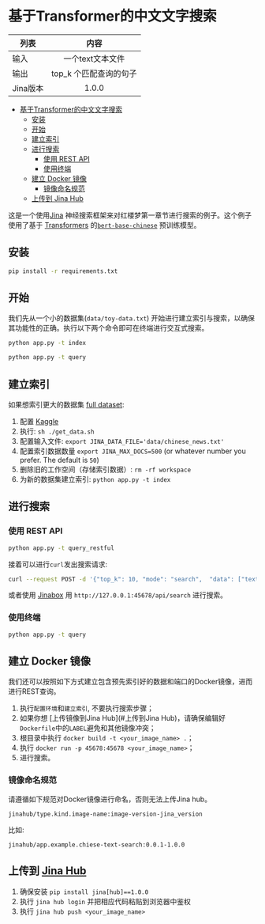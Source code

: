# 基于Transformer的中文文字搜索

| 列表        | 内容           |
| ------------- |:-------------:|
| 输入     | 一个text文本文件 |
| 输出     | top_k 个匹配查询的句子| 
| Jina版本 | 1.0.0   |


- [基于Transformer的中文文字搜索](#--transformer-------)
  * [安装](#--)
  * [开始](#--)
  * [建立索引](#----)
  * [进行搜索](#----)
    + [使用 REST API](#---rest-api)
    + [使用终端](#----)
  * [建立 Docker 镜像](#---docker---)
    + [镜像命名规范](#------)
  * [上传到 Jina Hub](#-----jina-hub--https---githubcom-jina-ai-jina-hub-)

    
这是一个使用[Jina](http://www.jina.ai) 神经搜索框架来对红楼梦第一章节进行搜索的例子。这个例子使用了基于 [Transformers](https://huggingface.co) 的[`bert-base-chinese`](https://huggingface.co/bert-base-chinese) 预训练模型。

## 安装

```sh
pip install -r requirements.txt
```

## 开始

我们先从一个小的数据集(`data/toy-data.txt`) 开始进行建立索引与搜索，以确保其功能性的正确。执行以下两个命令即可在终端进行交互式搜索。

```sh
python app.py -t index
```

```sh
python app.py -t query
```

## 建立索引

如果想索引更大的数据集 [full dataset](https://www.kaggle.com/noxmoon/chinese-official-daily-news-since-2016):

1. 配置 [Kaggle](https://www.kaggle.com/docs/api#getting-started-installation-&-authentication)
2. 执行: `sh ./get_data.sh`
3. 配置输入文件: `export JINA_DATA_FILE='data/chinese_news.txt'`
4. 配置索引数据数量 `export JINA_MAX_DOCS=500` (or whatever number you prefer. The default is `50`)
5. 删除旧的工作空间（存储索引数据）: `rm -rf workspace`
6. 为新的数据集建立索引: `python app.py -t index`

## 进行搜索

### 使用 REST API

```sh
python app.py -t query_restful
```

接着可以进行`curl`发出搜索请求:

```sh
curl --request POST -d '{"top_k": 10, "mode": "search",  "data": ["text: 满纸荒唐言，一把辛酸泪"]}' -H 'Content-Type: application/json' 'http://0.0.0.0:45678/api/search'
````

或者使用 [Jinabox](https://jina.ai/jinabox.js/) 用 `http://127.0.0.1:45678/api/search` 进行搜索。

### 使用终端

```sh
python app.py -t query
```

## 建立 Docker 镜像

我们还可以按照如下方式建立包含预先索引好的数据和端口的Docker镜像，进而进行REST查询。

1. 执行`配置环境`和`建立索引`, 不要执行搜索步骤；
2. 如果你想 [上传镜像到Jina Hub](#上传到Jina Hub)，请确保编辑好`Dockerfile`中的`LABEL`避免和其他镜像冲突；
3. 根目录中执行 `docker build -t <your_image_name> .`；
5. 执行 `docker run -p 45678:45678 <your_image_name>`；
6. 进行搜索。

### 镜像命名规范

请遵循如下规范对Docker镜像进行命名，否则无法上传Jina hub。

```
jinahub/type.kind.image-name:image-version-jina_version
```

比如:

```
jinahub/app.example.chiese-text-search:0.0.1-1.0.0
```

## 上传到 [Jina Hub](https://github.com/jina-ai/jina-hub)

1. 确保安装 `pip install jina[hub]==1.0.0`
2. 执行 `jina hub login` 并把相应代码粘贴到浏览器中鉴权
3. 执行 `jina hub push <your_image_name>`
